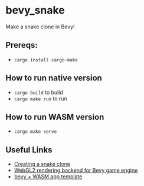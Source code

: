 # bevy_snake
Make a snake clone in Bevy!

## Prereqs:
- `cargo install cargo-make`

## How to run  native version
- `cargo build` to build
- `cargo make run` to run

## How to run WASM version
- `cargo make serve`

## Useful Links
- [Creating a snake clone](https://mbuffett.com/posts/bevy-snake-tutorial/)
- [WebGL2 rendering backend for Bevy game engine](https://github.com/mrk-its/bevy_webgl2)
- [bevy + WASM app template](https://github.com/mrk-its/bevy_webgl2_app_template)